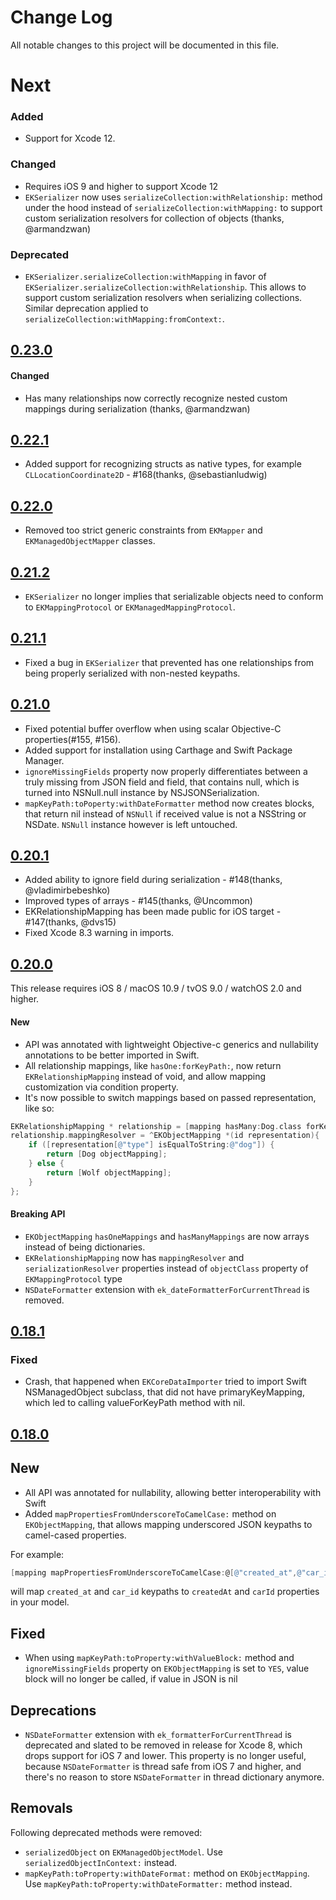 # Change Log
All notable changes to this project will be documented in this file.

# Next

### Added

* Support for Xcode 12.

### Changed

* Requires iOS 9 and higher to support Xcode 12
* `EKSerializer` now uses `serializeCollection:withRelationship:` method under the hood instead of `serializeCollection:withMapping:` to support custom serialization resolvers for collection of objects (thanks, @armandzwan)

### Deprecated

* `EKSerializer.serializeCollection:withMapping` in favor of `EKSerializer.serializeCollection:withRelationship`. This allows to support custom serialization resolvers when serializing collections. Similar deprecation applied to `serializeCollection:withMapping:fromContext:`.

## [0.23.0](https://github.com/lucasmedeirosleite/EasyMapping/releases/tag/0.23.0)

#### Changed

* Has many relationships now correctly recognize nested custom mappings during serialization (thanks, @armandzwan)

## [0.22.1](https://github.com/lucasmedeirosleite/EasyMapping/releases/tag/0.22.1)

* Added support for recognizing structs as native types, for example `CLLocationCoordinate2D` - #168(thanks, @sebastianludwig)

## [0.22.0](https://github.com/lucasmedeirosleite/EasyMapping/releases/tag/0.22.0)

* Removed too strict generic constraints from `EKMapper` and `EKManagedObjectMapper` classes.

## [0.21.2](https://github.com/lucasmedeirosleite/EasyMapping/releases/tag/0.21.2)

* `EKSerializer` no longer implies that serializable objects need to conform to `EKMappingProtocol` or `EKManagedMappingProtocol`.

## [0.21.1](https://github.com/lucasmedeirosleite/EasyMapping/releases/tag/0.21.1)

* Fixed a bug in `EKSerializer` that prevented has one relationships from being properly serialized with non-nested keypaths.

## [0.21.0](https://github.com/lucasmedeirosleite/EasyMapping/releases/tag/0.21.0)

* Fixed potential buffer overflow when using scalar Objective-C properties(#155, #156).
* Added support for installation using Carthage and Swift Package Manager.
* `ignoreMissingFields` property now properly differentiates between a truly missing from JSON field and field, that contains null, which is turned into NSNull.null instance by NSJSONSerialization.
* `mapKeyPath:toPoperty:withDateFormatter` method now creates blocks, that return nil instead of `NSNull` if received value is not a NSString or NSDate. `NSNull` instance however is left untouched.

## [0.20.1](https://github.com/lucasmedeirosleite/EasyMapping/releases/tag/0.20.1)

* Added ability to ignore field during serialization - #148(thanks, @vladimirbebeshko)
* Improved types of arrays - #145(thanks, @Uncommon)
* EKRelationshipMapping has been made public for iOS target - #147(thanks, @dvs15)
* Fixed Xcode 8.3 warning in imports.

## [0.20.0](https://github.com/lucasmedeirosleite/EasyMapping/releases/tag/0.20.0)

This release requires iOS 8 / macOS 10.9 / tvOS 9.0 / watchOS 2.0 and higher.

#### New

* API was annotated with lightweight Objective-c generics and nullability annotations to be better imported in Swift.
* All relationship mappings, like `hasOne:forKeyPath:`, now return `EKRelationshipMapping` instead of void, and allow mapping customization via condition property.
* It's now possible to switch mappings based on passed representation, like so:

```objective-c
EKRelationshipMapping * relationship = [mapping hasMany:Dog.class forKeyPath:@"animals" forProperty:@"pets"];
relationship.mappingResolver = ^EKObjectMapping *(id representation){
    if ([representation[@"type"] isEqualToString:@"dog"]) {
        return [Dog objectMapping];
    } else {
        return [Wolf objectMapping];
    }
};
```

#### Breaking API

* `EKObjectMapping` `hasOneMappings` and `hasManyMappings` are now arrays instead of being dictionaries.
* `EKRelationshipMapping` now has  `mappingResolver` and `serializationResolver` properties instead of `objectClass` property of `EKMappingProtocol` type
* `NSDateFormatter` extension with `ek_dateFormatterForCurrentThread` is removed.

## [0.18.1](https://github.com/lucasmedeirosleite/EasyMapping/releases/tag/0.18.1)

### Fixed

* Crash, that happened when `EKCoreDataImporter` tried to import Swift NSManagedObject subclass, that did not have primaryKeyMapping, which led to calling valueForKeyPath method with nil.

## [0.18.0](https://github.com/lucasmedeirosleite/EasyMapping/releases/tag/0.18.0)

## New

* All API was annotated for nullability, allowing better interoperability with Swift
* Added `mapPropertiesFromUnderscoreToCamelCase:` method on `EKObjectMapping`, that allows mapping underscored JSON keypaths to camel-cased properties.

For example:

```objectivec
[mapping mapPropertiesFromUnderscoreToCamelCase:@[@"created_at",@"car_id"]];
```

will map `created_at` and `car_id` keypaths to `createdAt` and `carId` properties in your model.

## Fixed

* When using `mapKeyPath:toProperty:withValueBlock:` method and `ignoreMissingFields` property on `EKObjectMapping` is set to `YES`, value block will no longer be called, if value in JSON is nil

## Deprecations

* `NSDateFormatter` extension with `ek_formatterForCurrentThread` is deprecated and slated to be removed in release for Xcode 8, which drops support for iOS 7 and lower. This property is no longer useful, because `NSDateFormatter` is thread safe from iOS 7 and higher, and there's no reason to store `NSDateFormatter` in thread dictionary anymore.

## Removals

Following deprecated methods were removed:

* `serializedObject` on `EKManagedObjectModel`. Use `serializedObjectInContext:` instead.
* `mapKeyPath:toProperty:withDateFormat:` method on `EKObjectMapping`. Use `mapKeyPath:toProperty:withDateFormatter:` method instead.
